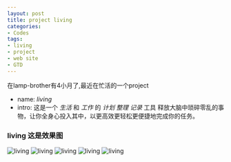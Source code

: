 ```yaml
---
layout: post
title: project living
categories:
- Codes
tags:
- living
- project
- web site
- GTD
---
```


在lamp-brother有4小月了,最近在忙活的一个project   

* name: *living*   
* intro: 这是一个 *生活* 和 *工作* 的 *计划* *整理* *记录* 工具 释放大脑中琐碎零乱的事物，让你全身心投入其中，以更高效更轻松更便捷地完成你的任务。

### living 这是效果图
![living](../../../../post_pic/living/living_readme.png)
![living](../../../../post_pic/living/living_home.png)
![living](../../../../post_pic/living/living_home2.png)
![living](../../../../post_pic/living/living_signin.png)
![living](../../../../post_pic/living/living_register.png)
